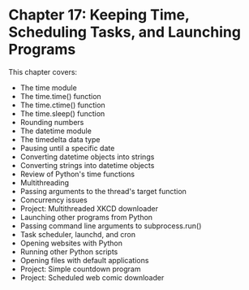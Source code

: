 # Chapter 17: Keeping Time, Scheduling Tasks, and Launching Programs

This chapter covers:
- The time module
- The time.time() function
- The time.ctime() function
- The time.sleep() function
- Rounding numbers
- The datetime module
- The timedelta data type
- Pausing until a specific date
- Converting datetime objects into strings
- Converting strings into datetime objects
- Review of Python's time functions
- Multithreading
- Passing arguments to the thread's target function
- Concurrency issues
- Project: Multithreaded XKCD downloader
- Launching other programs from Python
- Passing command line arguments to subprocess.run()
- Task scheduler, launchd, and cron
- Opening websites with Python
- Running other Python scripts
- Opening files with default applications
- Project: Simple countdown program
- Project: Scheduled web comic downloader